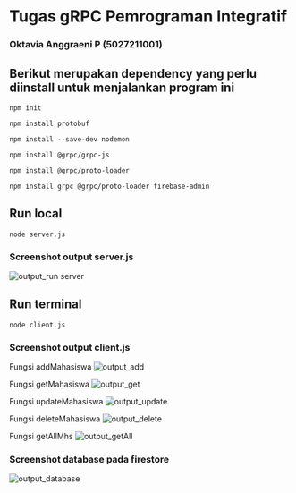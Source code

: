 # Tugas gRPC Pemrograman Integratif
### Oktavia Anggraeni P (5027211001)

## Berikut merupakan dependency yang perlu diinstall untuk menjalankan program ini
```
npm init
```

```
npm install protobuf
```

```
npm install --save-dev nodemon
```

```
npm install @grpc/grpc-js
```

```
npm install @grpc/proto-loader
```

```
npm install grpc @grpc/proto-loader firebase-admin
```

## Run local
```
node server.js
```
### Screenshot output server.js
![output_run server](https://user-images.githubusercontent.com/113494235/230700333-92388d5b-8e0d-4737-8dd5-3b2dd6ba321d.jpg)

## Run terminal
```
node client.js
```
### Screenshot output client.js
Fungsi addMahasiswa
![output_add](https://user-images.githubusercontent.com/113494235/230700357-b5d62acc-2b7a-4b7c-9710-1643e0a0d4af.jpg)

Fungsi getMahasiswa
![output_get](https://user-images.githubusercontent.com/113494235/230700370-4024bf5c-80a3-4fd6-be48-bfa224ad9644.jpg)

Fungsi updateMahasiswa
![output_update](https://user-images.githubusercontent.com/113494235/230700374-66164f68-885f-4d51-b702-bd0fd0eafd0d.jpg)

Fungsi deleteMahasiswa
![output_delete](https://user-images.githubusercontent.com/113494235/230700381-5f5be4b7-3d48-477f-a299-d3922ead9ac4.jpg)

Fungsi getAllMhs
![output_getAll](https://user-images.githubusercontent.com/113494235/230700398-5792a141-0570-42b7-b232-6792e7faa4cf.jpg)

### Screenshot database pada firestore
![output_database](https://user-images.githubusercontent.com/113494235/230700466-e42e0923-c439-4045-ad5d-f38f2b73b40b.jpg)
